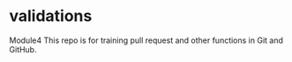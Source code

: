 # validations
Module4 
This repo is for training pull request and other functions in Git and GitHub.
